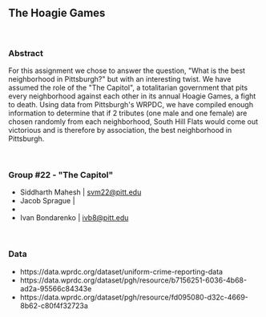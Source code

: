<h2>The Hoagie Games</h2>
<br>
<h3>Abstract</h3>
<p>For this assignment we chose to answer the question, "What is the best neighborhood in Pittsburgh?" but with an interesting twist. We have assumed the role of the "The Capitol", a totalitarian government that pits every neighborhood against each other in its annual Hoagie Games, a fight to death. Using data from Pittsburgh's WRPDC, we have compiled enough information to determine that if 2 tributes (one male and one female) are chosen randomly from each neighborhood, <a>South Hill Flats</a> would come out victorious and is therefore by association, the best neighborhood in Pittsburgh.</p>
<br>
<h3>Group #22 - "The Capitol"</h3>
<ul>
    <li>Siddharth Mahesh | <a href="svm22@pitt.edu">svm22@pitt.edu</a></li>
    <li>Jacob Sprague | <a href=""></a><li>
    <li>Ivan Bondarenko | <a href="ivb8@pitt.edu">ivb8@pitt.edu</a></li>
</ul>
<br>
<h3>Data</h3>
<ul>
    <li>https://data.wprdc.org/dataset/uniform-crime-reporting-data</li>
    <li>https://data.wprdc.org/dataset/pgh/resource/b7156251-6036-4b68-ad2a-95566c84343e</li>
    <li>https://data.wprdc.org/dataset/pgh/resource/fd095080-d32c-4669-8b62-c80f4f32723a</li>
</ul>


